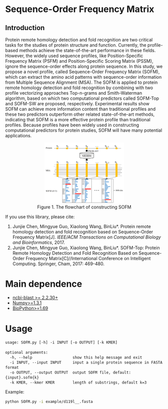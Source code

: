 # Sequence-Order Frequency Matrix
## Introduction
Protein remote homology detection and fold recognition are two critical tasks for the studies of protein structure and function. Currently, the profile-based methods achieve the state-of-the-art performance in these fields. However, the widely used sequence profiles, like Position-Specific Frequency Matrix (PSFM) and Position-Specific Scoring Matrix (PSSM), ignore the sequence-order effects along protein sequence. In this study, we propose a novel profile, called Sequence-Order Frequency Matrix (SOFM), which can extract the amino acid patterns with sequence-order information from Multiple Sequence Alignment (MSA). The SOFM is applied to protein remote homology detection and fold recognition by combining with two profile vectorizing approaches Top-n-grams and Smith-Waterman algorithm, based on which two computational predictors called SOFM-Top and SOFM-SW are proposed, respectively. Experimental results show SOFM can achieve more information content than traditional profiles and these two predictors outperform other related state-of-the-art methods, indicating that SOFM is a more effective protein profile than traditional profiles. Because profiles have been widely used in constructing computational predictors for protein studies, SOFM will have many potential applications.  

<figure align="center">
  <img src="/flowchart.jpg" width="60%" height="60%">
  <figcaption>Figure 1. The flowchart of constructing SOFM</figcaption>
</figure>


If you use this library, please cite:  
1. Junjie Chen, Mingyue Guo, Xiaolong Wang, BinLiu*. Protein remote homology detection and fold recognition based on Sequence-Order Frequency Matrix[J]. *IEEE/ACM Transactions on Computational Biology and Bioinformatics*, 2017.   
2. Junjie Chen, Mingyue Guo, Xiaolong Wang, BinLiu*. SOFM-Top: Protein Remote Homology Detection and Fold Recognition Based on Sequence-Order Frequency Matrix[C]//International Conference on Intelligent Computing. Springer, Cham, 2017: 469-480.

# Main dependence
* [ncbi-blast >= 2.2.30+](https://blast.ncbi.nlm.nih.gov/Blast.cgi)
* [Numpy>=1.3.1](http://www.numpy.org/)
* [BioPython>=1.69](http://biopython.org/)

# Usage
```
usage: SOFM.py [-h] -i INPUT [-o OUTPUT] [-k KMER]

optional arguments:  
  -h, --help                  show this help message and exit  
  -i INPUT, --input INPUT     input a single protein sequence in FASTA format  
  -o OUTPUT, --output OUTPUT  output SOFM file, default: {input}.sofm{k}  
  -k KMER, --kmer KMER        length of substrings, default k=3  
```  
   
Example:  
```Bash  
python SOFM.py -i example/d119l__.fasta
```
